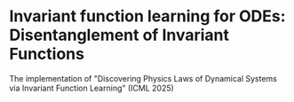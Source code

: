 # Invariant function learning for ODEs: Disentanglement of Invariant Functions

The implementation of "Discovering Physics Laws of Dynamical Systems via Invariant Function Learning" (ICML 2025)